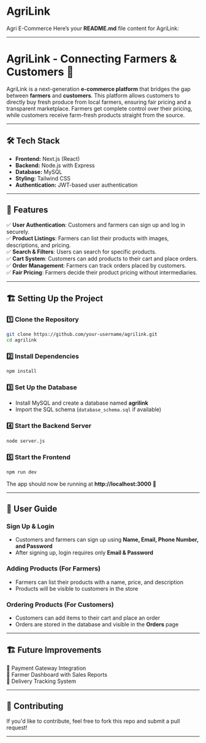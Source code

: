 # AgriLink
Agri E-Commerce
Here’s your **README.md** file content for AgriLink:  

---

# AgriLink - Connecting Farmers & Customers 🌱  

AgriLink is a next-generation **e-commerce platform** that bridges the gap between **farmers** and **customers**. This platform allows customers to directly buy fresh produce from local farmers, ensuring fair pricing and a transparent marketplace. Farmers get complete control over their pricing, while customers receive farm-fresh products straight from the source.  

---

## 🛠 Tech Stack  

- **Frontend:** Next.js (React)  
- **Backend:** Node.js with Express  
- **Database:** MySQL  
- **Styling:** Tailwind CSS  
- **Authentication:** JWT-based user authentication  

---

## 🚀 Features  

✅ **User Authentication**: Customers and farmers can sign up and log in securely.  
✅ **Product Listings**: Farmers can list their products with images, descriptions, and pricing.  
✅ **Search & Filters**: Users can search for specific products.  
✅ **Cart System**: Customers can add products to their cart and place orders.  
✅ **Order Management**: Farmers can track orders placed by customers.  
✅ **Fair Pricing**: Farmers decide their product pricing without intermediaries.  

---

## 🏗 Setting Up the Project  

### 1️⃣ Clone the Repository  
```bash
git clone https://github.com/your-username/agrilink.git
cd agrilink
```

### 2️⃣ Install Dependencies  
```bash
npm install
```

### 3️⃣ Set Up the Database  
- Install MySQL and create a database named **agrilink**  
- Import the SQL schema (`database_schema.sql` if available)  

### 4️⃣ Start the Backend Server  
```bash
node server.js
```

### 5️⃣ Start the Frontend  
```bash
npm run dev
```

The app should now be running at **http://localhost:3000** 🎉  

---

## 🛒 User Guide  

### **Sign Up & Login**  
- Customers and farmers can sign up using **Name, Email, Phone Number, and Password**  
- After signing up, login requires only **Email & Password**  

### **Adding Products (For Farmers)**  
- Farmers can list their products with a name, price, and description  
- Products will be visible to customers in the store  

### **Ordering Products (For Customers)**  
- Customers can add items to their cart and place an order  
- Orders are stored in the database and visible in the **Orders** page  

---

## 🏗 Future Improvements  
🔹 Payment Gateway Integration  
🔹 Farmer Dashboard with Sales Reports  
🔹 Delivery Tracking System  

---

## 📝 Contributing  
If you'd like to contribute, feel free to fork this repo and submit a pull request!  

---

